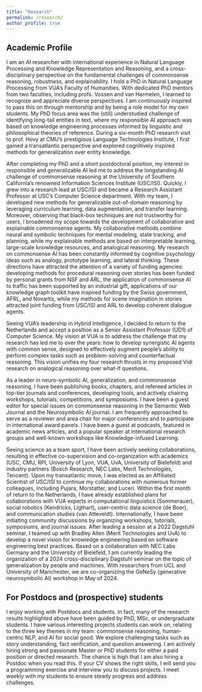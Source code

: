```yaml
---
title: "Research"
permalink: /research/
author_profile: true
---
```


## Academic Profile
I am an AI researcher with international experience in Natural Language Processing and Knowledge Representation and Reasoning, and a cross-disciplinary perspective on the fundamental challenges of commonsense reasoning, robustness, and explainability. I hold a PhD in Natural Language Processing from VUA’s Faculty of Humanities. With dedicated PhD mentors from two faculties, including profs. Vossen and van Harmelen, I learned to recognize and appreciate diverse perspectives. I am continuously inspired to pass this on through mentorship and by being a role model for my own students. My PhD focus area was the (still) understudied challenge of identifying long-tail entities in text, where my responsible AI approach was based on knowledge engineering processes informed by linguistic and philosophical theories of reference. During a six-month PhD research visit to prof. Hovy at CMU’s prestigious Language Technologies Institute, I first gained a transatlantic perspective and explored cognitively inspired methods for generalization over entity knowledge.

After completing my PhD and a short postdoctoral position, my interest in responsible and generalizable AI led me to address the longstanding AI challenge of commonsense reasoning at the University of Southern California’s renowned Information Sciences Institute (USC/ISI). Quickly, I grew into a research lead at USC/ISI and became a Research Assistant Professor at USC’s Computer Science department. With my team, I developed new methods for generalizable out-of-domain reasoning by leveraging curriculum learning, data augmentation, and transfer learning. Moreover, observing that black-box techniques are not trustworthy for users, I broadened my scope towards the development of collaborative and explainable commonsense agents. My collaborative methods combine neural and symbolic techniques for mental modeling, state tracking, and planning, while my explainable methods are based on interpretable learning, large-scale knowledge resources, and analogical reasoning. My research on commonsense AI has been constantly informed by cognitive psychology ideas such as analogy, prototype learning, and lateral thinking. These directions have attracted the attention of a variety of funding agencies: developing methods for procedural reasoning over stories has been funded by personal grants from NSF and ARL, the application of commonsense AI to traffic has been supported by an industrial gift, applications of our knowledge graph toolkit have inspired funding by the Swiss government, AFRL, and Novartis, while my methods for scene imagination in stories attracted joint funding from USC/ISI and ARL to develop coherent dialogue agents.

Seeing VUA’s leadership in Hybrid Intelligence, I decided to return to the Netherlands and accept a position as a Senior Assistant Professor (UD1) of Computer Science. My vision at VUA is to address the challenge that my research has led me to over the years: how to develop synergistic AI agents with common sense, designed to effectively augment people’s ability to perform complex tasks such as problem-solving and counterfactual reasoning. This vision unifies my four research thrusts in my proposed Vidi research on analogical reasoning over what-if questions.

As a leader in neuro-symbolic AI, generalization, and commonsense reasoning, I have been publishing books, chapters, and refereed articles in top-tier journals and conferences, developing tools, and actively chairing workshops, tutorials, competitions, and symposiums. I have been a guest editor for special issues on commonsense reasoning in the Semantic Web Journal and the Neurosymbolic AI journal. I am frequently approached to serve as a reviewer and area chair for major conferences and to participate in international award panels. I have been a guest at podcasts, featured in academic news articles, and a popular speaker at international research groups and well-known workshops like Knowledge-infused Learning.


Seeing science as a team sport, I have been actively seeking collaborations, resulting in effective co-supervision and co-organization with academics (USC, CMU, RPI, University of Lyon, VUA, UvA, University of Bielefeld) and industry partners (Bosch Research, NEC Labs, Merit Technologies, Tencent). Upon my transatlantic move, I was elected as an Affiliated Scientist of USC/ISI to continue my collaborations with numerous former colleagues, including Pujara, Morstatter, and Luceri. Within the first month of return to the Netherlands, I have already established plans for collaborations with VUA experts in computational linguistics (Sommerauer), social robotics (Kendricks, Ligthart), user-centric data science (de Boer), and communication studies (van Atteveldt). Internationally, I have been initiating community discussions by organizing workshops, tutorials, symposiums, and journal issues. After leading a session at a 2022 Dagstuhl seminar, I teamed up with Bradley Allen (Merit Technologies and UvA) to develop a novel vision for knowledge engineering based on software engineering best practices. Based on a collaboration with NEC Labs Germany and the University of Bielefeld, I am currently leading the organization of a 2024 cross-disciplinary Dagstuhl seminar on the topic of generalization by people and machines. With researchers from UCL and University of Manchester, we are co-organizing the GeNeSy (generative neurosymbolic AI) workshop in May of 2024.


## For Postdocs and (prospective) students
I enjoy working with Postdocs and students. In fact, many of the research results highlighted above have been guided by PhD, MSc, or undergraduate students. I have various interesting projects students can work on, relating to the three key themes in my team: commonsense reasoning, human-centric NLP, and AI for social good. We explore challenging tasks such as story understanding, fact verification, and question answering. I am actively hiring strong and passionate Master or PhD students for either a paid position or directed research. The chance is high that I am also hiring a Postdoc when you read this. If your CV shows the right skills, I will send you a programming exercise and interview you to discuss projects. I meet weekly with my students to ensure steady progress and address challenges.

